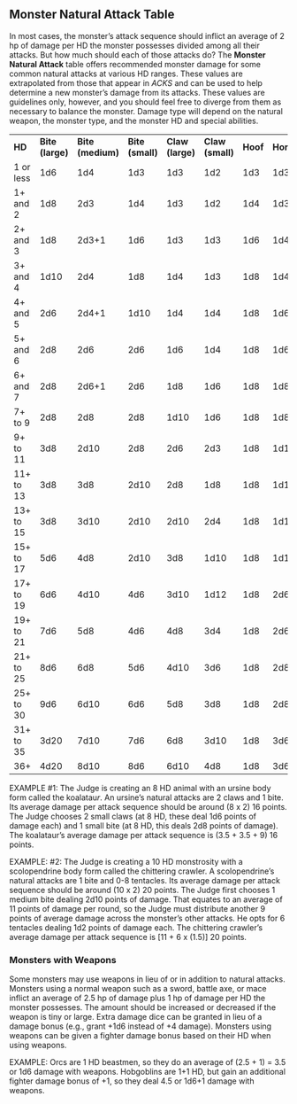 ## Monster Natural Attack Table

In most cases, the monster’s attack sequence should inflict an average of 2 hp of damage per HD the monster possesses divided among all their attacks. But how much should each of those attacks do? The **Monster Natural Attack** table offers recommended monster damage for some common natural attacks at various HD ranges. These values are extrapolated from those that appear in *ACKS* and can be used to help determine a new monster’s damage from its attacks. These values are guidelines only, however, and you should feel free to diverge from them as necessary to balance the monster. Damage type will depend on the natural weapon, the monster type, and the monster HD and special abilities.

|  |  |  |  |  |  |  |  |  |  |  |  |  |
| --- | --- | --- | --- | --- | --- | --- | --- | --- | --- | --- | --- | --- |
| **HD** | **Bite**  **(large)** | **Bite  (medium)** | **Bite**  **(small)** | **Claw**  **(large)** | **Claw**  **(small)** | **Hoof** | **Horn** | **Stinger** | **Talon** | **Tail /**  **Tentacle** | **Tusk** | **Weapon** |
| 1 or less | 1d6 | 1d4 | 1d3 | 1d3 | 1d2 | 1d3 | 1d3 | 1d6 | 1d2 | 0 | 1d3 | 1d6 |
| 1+ and 2 | 1d8 | 2d3 | 1d4 | 1d3 | 1d2 | 1d4 | 1d3 | 1d8 | 1d3 | 1 | 2d3 | 1d8 |
| 2+ and 3 | 1d8 | 2d3+1 | 1d6 | 1d3 | 1d3 | 1d6 | 1d4 | 1d8 | 1d4 | 1d2 | 2d4 | 1d8 |
| 3+ and 4 | 1d10 | 2d4 | 1d8 | 1d4 | 1d3 | 1d8 | 1d4 | 1d10 | 1d6 | 1d3 | 2d4 | 1d10 |
| 4+ and 5 | 2d6 | 2d4+1 | 1d10 | 1d4 | 1d4 | 1d8 | 1d6 | 2d6 | 1d8 | 1d4 | 3d4 | 1d12 |
| 5+ and 6 | 2d8 | 2d6 | 2d6 | 1d6 | 1d4 | 1d8 | 1d6 | 2d8 | 1d10 | 1d4 | 3d4 | 2d6 |
| 6+ and 7 | 2d8 | 2d6+1 | 2d6 | 1d8 | 1d6 | 1d8 | 1d8 | 2d8 | 2d6 | 1d6 | 4d4 | 3d4 |
| 7+ to 9 | 2d8 | 2d8 | 2d8 | 1d10 | 1d6 | 1d8 | 1d8 | 2d8 | 2d8 | 1d6 | 4d4 | 2d8 |
| 9+ to 11 | 3d8 | 2d10 | 2d8 | 2d6 | 2d3 | 1d8 | 1d10 | 3d8 | 2d10 | 1d8 | 3d6 | 3d6 |
| 11+ to 13 | 3d8 | 3d8 | 2d10 | 2d8 | 1d8 | 1d8 | 1d10 | 3d8 | 3d8 | 1d8 | 3d6+1 | 4d6 |
| 13+ to 15 | 3d8 | 3d10 | 2d10 | 2d10 | 2d4 | 1d8 | 1d12 | 3d8 | 3d10 | 1d10 | 4d6 | 5d6 |
| 15+ to 17 | 5d6 | 4d8 | 2d10 | 3d8 | 1d10 | 1d8 | 1d12 | 5d6 | 4d8 | 1d10 | 4d6+1 | 6d6 |
| 17+ to 19 | 6d6 | 4d10 | 4d6 | 3d10 | 1d12 | 1d8 | 2d6 | 6d6 | 4d10 | 2d6 | 5d6 | 4d10 |
| 19+ to 21 | 7d6 | 5d8 | 4d6 | 4d8 | 3d4 | 1d8 | 2d6 | 7d6 | 5d8 | 2d6 | 5d6+1 | 7d6 |
| 21+ to 25 | 8d6 | 6d8 | 5d6 | 4d10 | 3d6 | 1d8 | 2d8 | 8d6 | 6d8 | 2d8 | 4d8 | 5d10 |
| 25+ to 30 | 9d6 | 6d10 | 6d6 | 5d8 | 3d8 | 1d8 | 2d8 | 9d6 | 6d10 | 2d8 | 4d8+1 | 6d10 |
| 31+ to 35 | 3d20 | 7d10 | 7d6 | 6d8 | 3d10 | 1d8 | 3d6 | 3d20 | 7d10 | 2d10 | 5d8 | 7d10 |
| 36+ | 4d20 | 8d10 | 8d6 | 6d10 | 4d8 | 1d8 | 3d6 | 4d20 | 8d10 | 2d10 | 6d8 | 8d10 |

EXAMPLE #1: The Judge is creating an 8 HD animal with an ursine body form called the koalatau*r*. An ursine’s natural attacks are 2 claws and 1 bite. Its average damage per attack sequence should be around (8 x 2) 16 points. The Judge chooses 2 small claws (at 8 HD, these deal 1d6 points of damage each) and 1 small bite (at 8 HD, this deals 2d8 points of damage). The koalataur’s average damage per attack sequence is (3.5 + 3.5 + 9) 16 points.

EXAMPLE: #2: The Judge is creating a 10 HD monstrosity with a scolopendrine body form called the chittering crawler. A scolopendrine’s natural attacks are 1 bite and 0-8 tentacles. Its average damage per attack sequence should be around (10 x 2) 20 points. The Judge first chooses 1 medium bite dealing 2d10 points of damage. That equates to an average of 11 points of damage per round, so the Judge must distribute another 9 points of average damage across the monster’s other attacks. He opts for 6 tentacles dealing 1d2 points of damage each. The chittering crawler’s average damage per attack sequence is [11 + 6 x (1.5)] 20 points.

### Monsters with Weapons

Some monsters may use weapons in lieu of or in addition to natural attacks. Monsters using a normal weapon such as a sword, battle axe, or mace inflict an average of 2.5 hp of damage plus 1 hp of damage per HD the monster possesses. The amount should be increased or decreased if the weapon is tiny or large. Extra damage dice can be granted in lieu of a damage bonus (e.g., grant +1d6 instead of +4 damage). Monsters using weapons can be given a fighter damage bonus based on their HD when using weapons.

EXAMPLE: Orcs are 1 HD beastmen, so they do an average of (2.5 + 1) = 3.5 or 1d6 damage with weapons. Hobgoblins are 1+1 HD, but gain an additional fighter damage bonus of +1, so they deal 4.5 or 1d6+1 damage with weapons.
